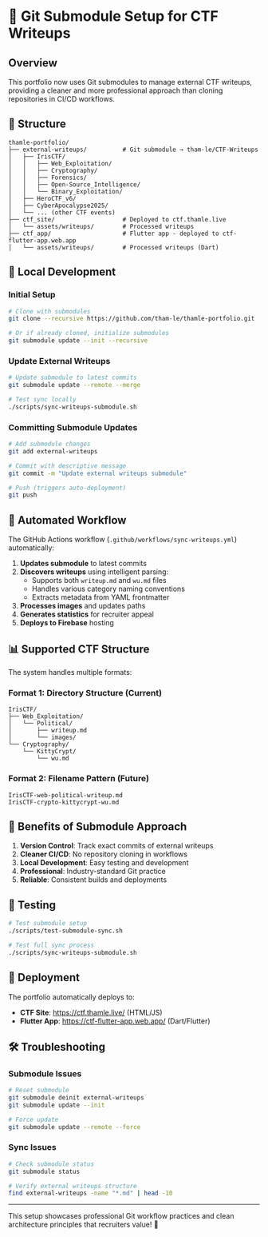 # 🚀 Git Submodule Setup for CTF Writeups

## Overview

This portfolio now uses Git submodules to manage external CTF writeups, providing a cleaner and more professional approach than cloning repositories in CI/CD workflows.

## 📁 Structure

```
thamle-portfolio/
├── external-writeups/          # Git submodule → tham-le/CTF-Writeups
│   ├── IrisCTF/
│   │   ├── Web_Exploitation/
│   │   ├── Cryptography/
│   │   ├── Forensics/
│   │   ├── Open-Source_Intelligence/
│   │   └── Binary_Exploitation/
│   ├── HeroCTF_v6/
│   ├── CyberApocalypse2025/
│   └── ... (other CTF events)
├── ctf_site/                   # Deployed to ctf.thamle.live
│   └── assets/writeups/        # Processed writeups
├── ctf_app/                    # Flutter app - deployed to ctf-flutter-app.web.app
│   └── assets/writeups/        # Processed writeups (Dart)
```

## 🔧 Local Development

### Initial Setup

```bash
# Clone with submodules
git clone --recursive https://github.com/tham-le/thamle-portfolio.git

# Or if already cloned, initialize submodules
git submodule update --init --recursive
```

### Update External Writeups

```bash
# Update submodule to latest commits
git submodule update --remote --merge

# Test sync locally
./scripts/sync-writeups-submodule.sh
```

### Committing Submodule Updates

```bash
# Add submodule changes
git add external-writeups

# Commit with descriptive message
git commit -m "Update external writeups submodule"

# Push (triggers auto-deployment)
git push
```

## 🤖 Automated Workflow

The GitHub Actions workflow (`.github/workflows/sync-writeups.yml`) automatically:

1. **Updates submodule** to latest commits
2. **Discovers writeups** using intelligent parsing:
   - Supports both `writeup.md` and `wu.md` files
   - Handles various category naming conventions
   - Extracts metadata from YAML frontmatter
3. **Processes images** and updates paths
4. **Generates statistics** for recruiter appeal
5. **Deploys to Firebase** hosting

## 📊 Supported CTF Structure

The system handles multiple formats:

### Format 1: Directory Structure (Current)

```
IrisCTF/
├── Web_Exploitation/
│   └── Political/
│       ├── writeup.md
│       └── images/
└── Cryptography/
    └── KittyCrypt/
        └── wu.md
```

### Format 2: Filename Pattern (Future)

```
IrisCTF-web-political-writeup.md
IrisCTF-crypto-kittycrypt-wu.md
```

## 🎯 Benefits of Submodule Approach

1. **Version Control**: Track exact commits of external writeups
2. **Cleaner CI/CD**: No repository cloning in workflows
3. **Local Development**: Easy testing and development
4. **Professional**: Industry-standard Git practice
5. **Reliable**: Consistent builds and deployments

## 🧪 Testing

```bash
# Test submodule setup
./scripts/test-submodule-sync.sh

# Test full sync process
./scripts/sync-writeups-submodule.sh
```

## 🚀 Deployment

The portfolio automatically deploys to:

- **CTF Site**: <https://ctf.thamle.live/> (HTML/JS)
- **Flutter App**: <https://ctf-flutter-app.web.app/> (Dart/Flutter)

## 🛠️ Troubleshooting

### Submodule Issues

```bash
# Reset submodule
git submodule deinit external-writeups
git submodule update --init

# Force update
git submodule update --remote --force
```

### Sync Issues

```bash
# Check submodule status
git submodule status

# Verify external writeups structure
find external-writeups -name "*.md" | head -10
```

---

This setup showcases professional Git workflow practices and clean architecture principles that recruiters value! 🌟
